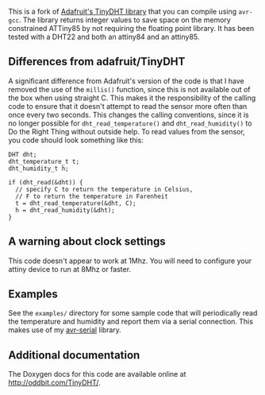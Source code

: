 This is a fork of [Adafruit's TinyDHT library][1] that you can compile using `avr-gcc`.  The library returns integer values to save space on the memory constrained ATTiny85 by not requiring the floating point library.  It has been tested with a DHT22 and both an attiny84 and an attiny85.

[1]: https://github.com/adafruit/TinyDHT

## Differences from adafruit/TinyDHT

A significant difference from Adafruit's version of the code is that I have removed the use of the `millis()` function, since this is not available out of the box when using straight C. This makes it the responsibility of the calling code to ensure that it doesn't attempt to read the sensor more often than once every two seconds. This changes the calling conventions, since it is no longer possible for `dht_read_temperature()` and `dht_read_humidity()` to Do the Right Thing without outside help.  To read values from the sensor, you code should look something like this:

    DHT dht;
    dht_temperature_t t;
    dht_humidity_t h;

    if (dht_read(&dht)) {
      // specify C to return the temperature in Celsius,
      // F to return the temperature in Farenheit
      t = dht_read_temperature(&dht, C);
      h = dht_read_humidity(&dht);
    }

## A warning about clock settings

This code doesn't appear to work at 1Mhz.  You will need to configure your attiny device to run at 8Mhz or faster.

## Examples

See the `examples/` directory for some sample code that will periodically read the temperature and humidity and report them via a serial connection.  This makes use of my [avr-serial][] library.

[avr-serial]: https://github.com/larsks/avr-serial

## Additional documentation

The Doxygen docs for this code are available online at <http://oddbit.com/TinyDHT/>.
